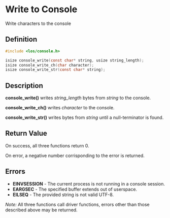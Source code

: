 # Write to Console
Write characters to the console

## Definition

```c
#include <los/console.h>

isize console_write(const char* string, usize string_length);
isize console_write_ch(char character);
isize console_write_str(const char* string);
```

## Description
**console_write()** writes *string_length* bytes from *string* to the console.

**console_write_ch()** writes *character* to the console.

**console_write_str()** writes bytes from *string* until a null-terminator is found.

## Return Value
On success, all three functions return 0.

On error, a negative number corrisponding to the error is returned.

## Errors
 * **EINVSESSION** - The current process is not running in a console session.
 * **EARGSEC** - The specified buffer extends out of userspace.
 * **EILSEQ** - The provided string is not valid UTF-8.

*Note:* All three functions call driver functions, errors other than those described above may be returned.